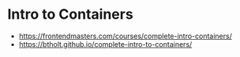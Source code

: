 # Intro to Containers

* <https://frontendmasters.com/courses/complete-intro-containers/>
* <https://btholt.github.io/complete-intro-to-containers/>